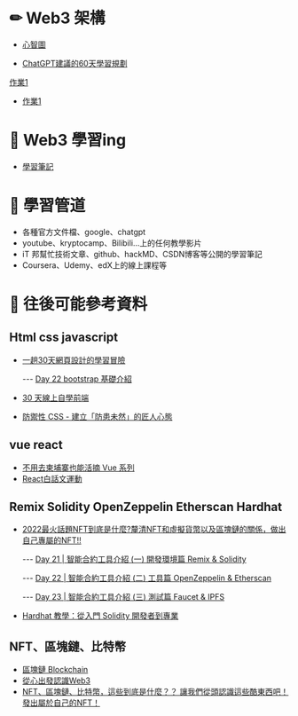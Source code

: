 # ✏ Web3 架構
* [心智圖](https://gitmind.com/app/docs/ma0tsnuy)

* [ChatGPT建議的60天學習規劃](https://github.com/chenangel89/SAD/blob/main/chatgpt_recommend.md)

<a href="https://drive.google.com/file/d/1fVIOfzghLxCgdfLHIXDEjJFVBh5hwXDE/view?usp=sharing/" target="_blank">作業1</a>

* [作業1](https://drive.google.com/file/d/1fVIOfzghLxCgdfLHIXDEjJFVBh5hwXDE/view?usp=sharing)

# 📖 Web3 學習ing
* [學習筆記](https://github.com/chenangel89/SAD/blob/main/web3%20start%20learning.md)



# 🔑 學習管道
* 各種官方文件檔、google、chatgpt
* youtube、kryptocamp、Bilibili...上的任何教學影片
* iT 邦幫忙技術文章、github、hackMD、CSDN博客等公開的學習筆記
* Coursera、Udemy、edX上的線上課程等



# 📘 往後可能參考資料

## Html css javascript
* [一趟30天網頁設計的學習冒險](https://ithelp.ithome.com.tw/users/20151470/ironman/5658?page=3)

  --- [Day 22 bootstrap 基礎介紹](https://ithelp.ithome.com.tw/articles/10305708)  
* [30 天線上自學前端](https://ithelp.ithome.com.tw/users/20151588/ironman/5452)
* [防禦性 CSS - 建立「防患未然」的匠人心態](https://ithelp.ithome.com.tw/users/20111490/ironman/4952?page=3)

## vue react
* [不用去柬埔寨也能活摘 Vue 系列](https://ithelp.ithome.com.tw/users/20141148/ironman/5303)
* [React白話文運動](https://ithelp.ithome.com.tw/articles/10290610)

## Remix Solidity OpenZeppelin Etherscan Hardhat
* [2022最火話題NFT到底是什麼?釐清NFT和虛擬貨幣以及區塊鏈的關係，做出自己專屬的NFT!!](https://ithelp.ithome.com.tw/users/20152558/ironman/5765?page=3)

     --- [Day 21 | 智能合約工具介紹 (一) 開發環境篇 Remix & Solidity](https://ithelp.ithome.com.tw/articles/10302299)

     --- [Day 22 | 智能合約工具介紹 (二) 工具篇 OpenZeppelin & Etherscan](https://ithelp.ithome.com.tw/articles/10302835)

     --- [Day 23 | 智能合約工具介紹 (三) 測試篇 Faucet & IPFS](https://ithelp.ithome.com.tw/articles/10303354)
* [Hardhat 教學：從入門 Solidity 開發者到專業](https://hackmd.io/@SVMGKOLoRDqczI3S4lKC9Q/rk4w5kKu9)

## NFT、區塊鏈、比特幣
* [區塊鏈 Blockchain](https://ithelp.ithome.com.tw/users/20152174/ironman/5724?page=2)
* [從心出發認識Web3](https://ithelp.ithome.com.tw/users/20152357/ironman/5726?page=3)
* [NFT、區塊鏈、比特幣，這些到底是什麼？？ 讓我們從頭認識這些酷東西吧！ 發出屬於自己的NFT！](https://ithelp.ithome.com.tw/users/20152537/ironman/5764)
